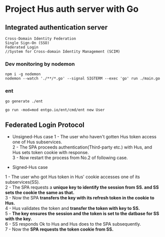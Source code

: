 # Project Hus auth server with Go

## Integrated authentication server

```
Cross-Domain Identity Federation
Single Sign-On (SSO)
Federated Login
//System for Cross-domain Identity Management (SCIM)
```

### Dev monitoring by nodemon

```
npm i -g nodemon
nodemon --watch './**/*.go' --signal SIGTERM --exec 'go' run ./main.go
```

### ent

```
go generate ./ent

go run -mod=mod entgo.io/ent/cmd/ent new User
```

## Federated Login Protocol

- Unsigned-Hus case
  1 - The user who haven't gotten Hus token access one of Hus subservices.<br>
  2 - The SPA proceeds authentication(Third-party etc.) with Hus, and Hus sets token cookie with response.<br>
  3 - Now restart the process from No.2 of following case.

- Signed-Hus case

1 - The user who got Hus token in Hus' cookie accesses one of its subservices(SS).<br>
2 - The SPA requests a **unique key to identify the session from SS. and SS sets the cookie the same as that.**<br>
3 - Now the SPA **transfers the key with its refresh token in the cookie to Hus.**<br>
4 - Hus validates the token and **transfer the token with key to SS.**<br>
5 - **The key ensures the session and the token is set to the datbase for SS with the key.**<br>
6 - SS responds Ok to Hus and Hus does to the SPA subsequently.<br>
7 - Now the **SPA requests the token cookie from SS.**<br>
